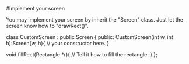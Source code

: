 #Implement your screen

You may implement your screen by inherit the "Screen" class.
Just let the screen know how to "drawRect()".

class CustomScreen : public Screen {
public:
  CustomScreen(int w, int h):Screen(w, h){
    // your constructor here.
  }

  void fillRect(Rectangle *r){
    // Tell it how to fill the rectangle.
  }
};
